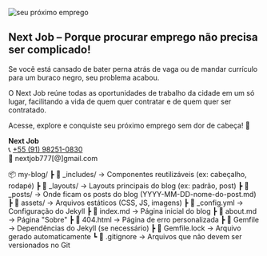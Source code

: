   ![seu próximo emprego](https://geanramos.com.br/img/next-job.png)
  
## **Next Job** – Porque procurar emprego não precisa ser complicado!  
  
Se você está cansado de bater perna atrás de vaga ou de mandar currículo para um buraco negro, seu problema acabou.  
  
O Next Job reúne todas as oportunidades de trabalho da cidade em um só lugar, facilitando a vida de quem quer contratar e de quem quer ser contratado.  
  
Acesse, explore e conquiste seu próximo emprego sem dor de cabeça! 🚀  
  
**Next Job**  
📞 [+55 (91) 98251-0830](https://gean.me/njob)  
📧 nextjob777[@]gmail.com

📦 my-blog/
 ┣ 📂 _includes/         → Componentes reutilizáveis (ex: cabeçalho, rodapé)
 ┣ 📂 _layouts/          → Layouts principais do blog (ex: padrão, post)
 ┣ 📂 _posts/            → Onde ficam os posts do blog (YYYY-MM-DD-nome-do-post.md)
 ┣ 📂 assets/            → Arquivos estáticos (CSS, JS, imagens)
 ┣ 📜 _config.yml        → Configuração do Jekyll
 ┣ 📜 index.md           → Página inicial do blog
 ┣ 📜 about.md           → Página "Sobre"
 ┣ 📜 404.html           → Página de erro personalizada
 ┣ 📜 Gemfile            → Dependências do Jekyll (se necessário)
 ┣ 📜 Gemfile.lock       → Arquivo gerado automaticamente
 ┗ 📜 .gitignore         → Arquivos que não devem ser versionados no Git
 